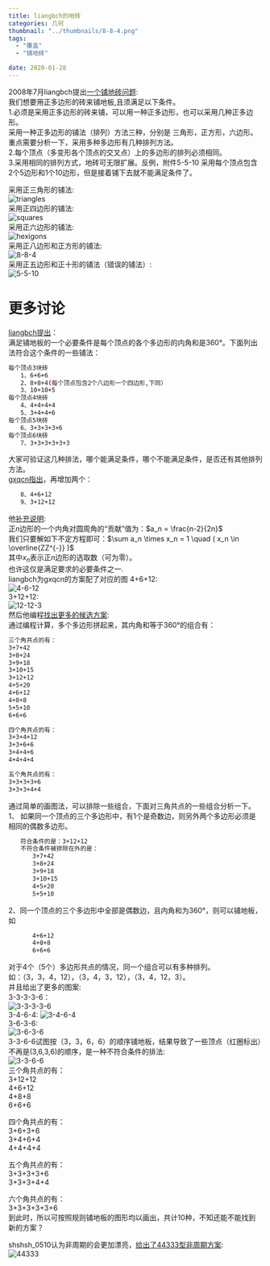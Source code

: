 ```yaml
---
title: liangbch的地砖
categories: 几何
thumbnail: "../thumbnails/8-8-4.png"
tags:
  - "覆盖"
  - "铺地砖"

date: 2020-01-28
---
```


2008年7月liangbch提出[一个铺地砖问题](https://bbs.emath.ac.cn/thread-635-1-1.html):  
我们想要用正多边形的砖来铺地板,且须满足以下条件。  
1.必须是采用正多边形的砖来铺，可以用一种正多边形，也可以采用几种正多边形。  
采用一种正多边形的铺法（排列）方法三种，分别是 三角形，正方形，六边形。重点需要分析一下，采用多种多边形有几种排列方法。  
2.每个顶点（多变形各个顶点的交叉点）上的多边形的排列必须相同。  
3.采用相同的排列方式，地砖可无限扩展。反例，附件5-5-10 采用每个顶点包含 2个5边形和1个10边形，但是接着铺下去就不能满足条件了。  
<!--more-->

采用正三角形的铺法:  
![triangles](../images/lbrick/triangles.gif)  
采用正四边形的铺法:  
![squares](../images/lbrick/squares.gif)  
采用正六边形的铺法:  
![hexigons](../images/lbrick/hexigons.gif)  
采用正八边形和正方形的铺法:  
![8-8-4](../images/lbrick/8-8-4.gif)  
采用正五边形和正十形的铺法（错误的铺法）:  
![5-5-10](../images/lbrick/5-5-10.gif)  
 
# 更多讨论
[liangbch提出](https://bbs.emath.ac.cn/forum.php?mod=redirect&goto=findpost&ptid=635&pid=7742&fromuid=20)：  
满足铺地板的一个必要条件是每个顶点的各个多边形的内角和是360°。下面列出法符合这个条件的一些铺法：  
```bash
每个顶点3块砖
　　1、6+6+6
　　2、8+8+4(每个顶点包含2个八边形一个四边形,下同）
　　3、10+10+5
每个顶点4块砖
　　4、4+4+4+4
　　5、3+4+4+6
每个顶点5块砖
　　6、3+3+3+3+6
每个顶点6块砖
　　7、3+3+3+3+3+3
```
大家可验证这几种排法，哪个能满足条件，哪个不能满足条件，是否还有其他排列方法。  
[gxqcn指出](https://bbs.emath.ac.cn/forum.php?mod=redirect&goto=findpost&ptid=635&pid=7745&fromuid=20)，再增加两个：  
```bash
　　8、4+6+12
　　9、3+12+12
```
他[补充说明](https://bbs.emath.ac.cn/forum.php?mod=redirect&goto=findpost&ptid=635&pid=7747&fromuid=20):  
正$n$边形的一个内角对圆周角的“贡献”值为：$a_n = \frac{n-2}{2n}$  
我们只要解如下不定方程即可：$\sum a_n \times x_n = 1 \quad ( x_n \in \overline{ZZ^{-}} )$  
其中$x_n$表示正$n$边形的选取数（可为零）。  
也许这仅是满足要求的必要条件之一.  
liangbch为gxqcn的方案配了对应的图
4+6+12:  
![4-6-12](../images/lbrick/4-6-12.gif)  
3+12+12:  
![12-12-3](../images/lbrick/12-12-3.gif)  
然后他编程[找出更多的候选方案](https://bbs.emath.ac.cn/forum.php?mod=redirect&goto=findpost&ptid=635&pid=7758&fromuid=20):  
通过编程计算，多个多边形拼起来，其内角和等于360°的组合有：  
```bash
三个角共点的有：
3+7+42
3+8+24
3+9+18
3+10+15
3+12+12
4+5+20
4+6+12
4+8+8
5+5+10
6+6+6

四个角共点的有：
3+3+4+12
3+3+6+6
3+4+4+6
4+4+4+4

五个角共点的有：
3+3+3+3+6
3+3+3+4+4
```
通过简单的画图法，可以排除一些组合，下面对三角共点的一些组合分析一下。  
1、 如果同一个顶点的三个多边形中，有1个是奇数边，则另外两个多边形必须是 相同的偶数多边形。  
```bash
　　符合条件的是：3+12+12
　　不符合条件被排除在外的是：
　　　　3+7+42
　　　　3+8+24
　　　　3+9+18
　　　　3+10+15
　　　　4+5+20
　　　　5+5+10
```
2、同一个顶点的三个多边形中全部是偶数边，且内角和为360°，则可以铺地板，如  
```bash
　　　　4+6+12
　　　　4+8+8
　　　　6+6+6
```
对于4个（5个）多边形共点的情况，同一个组合可以有多种排列。  
如：（3，3，4，12），（3，4，3，12），（3，4，12，3）。  
并且给出了更多的图案:  
3-3-3-3-6：  
![3-3-3-3-6](../images/lbrick/3-3-3-3-6.gif)  
3-4-6-4:
![3-4-6-4](../images/lbrick/3-4-6-4.gif)  
3-6-3-6:  
![3-6-3-6](../images/lbrick/3-6-3-6.gif)  
3-3-6-6试图按（3，3，6，6）的顺序铺地板，结果导致了一些顶点（红圈标出）不再是(3,6,3,6)的顺序，是一种不符合条件的排法:  
![3-3-6-6](../images/lbrick/3-3-6-6.gif)  
三个角共点的有：  
3+12+12  
4+6+12  
4+8+8  
6+6+6  

四个角共点的有：  
3+6+3+6  
3+4+6+4  
4+4+4+4  

五个角共点的有：  
3+3+3+3+6  
3+3+3+4+4  

六个角共点的有：  
3+3+3+3+3+6  
到此时，所以可按照规则铺地板的图形均以画出，共计10种，不知还能不能找到新的方案？

shshsh_0510认为非周期的会更加漂亮，[给出了44333型非周期方案](https://bbs.emath.ac.cn/forum.php?mod=redirect&goto=findpost&ptid=635&pid=7760&fromuid=20):  
![44333](../images/lbrick/44333.jpg)  
